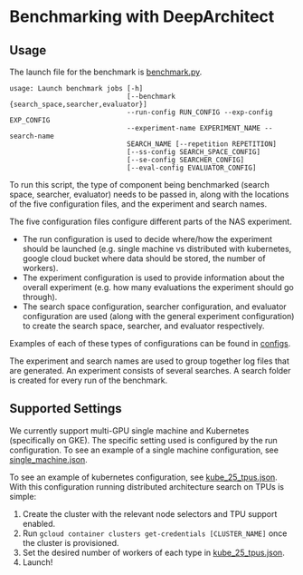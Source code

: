 # Benchmarking with DeepArchitect
## Usage
The launch file for the benchmark is [benchmark.py](lib/benchmark.py).

```
usage: Launch benchmark jobs [-h]
                             [--benchmark {search_space,searcher,evaluator}]
                             --run-config RUN_CONFIG --exp-config EXP_CONFIG
                             --experiment-name EXPERIMENT_NAME --search-name
                             SEARCH_NAME [--repetition REPETITION]
                             [--ss-config SEARCH_SPACE_CONFIG]
                             [--se-config SEARCHER_CONFIG]
                             [--eval-config EVALUATOR_CONFIG]
```

To run this script, the type of component being benchmarked (search space, searcher, evaluator) needs to be passed in, along with the locations of the five configuration files, and the experiment and search names.

The five configuration files configure different parts of the NAS experiment.
* The run configuration is used to decide where/how the experiment should be launched (e.g. single machine vs distributed with kubernetes, google cloud bucket where data should be stored, the number of workers).
* The experiment configuration is used to provide information about the overall experiment (e.g. how many evaluations the experiment should go through).
* The search space configuration, searcher configuration, and evaluator configuration are used (along with the general experiment configuration) to create the search space, searcher, and evaluator respectively.

Examples of each of these types of configurations can be found in [configs](configs/).

The experiment and search names are used to group together log files that are generated. An experiment consists of several searches. A search folder is created for every run of the benchmark.

## Supported Settings
We currently support multi-GPU single machine and Kubernetes (specifically on GKE). The specific setting used is configured by the run configuration. To see an example of a single machine configuration, see [single_machine.json](configs/run/single_machine.json).

To see an example of kubernetes configuration, see [kube_25_tpus.json](configs/run/kube_25_tpus.json). With this configuration running distributed architecture search on TPUs is simple:
1. Create the cluster with the relevant node selectors and TPU support enabled.
2. Run `gcloud container clusters get-credentials [CLUSTER_NAME]` once the cluster is provisioned.
3. Set the desired number of workers of each type in [kube_25_tpus.json](configs/run/kube_25_tpus.json).
4. Launch!